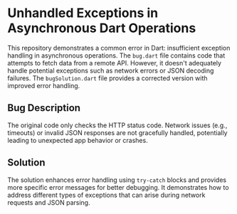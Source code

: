 # Unhandled Exceptions in Asynchronous Dart Operations

This repository demonstrates a common error in Dart: insufficient exception handling in asynchronous operations.  The `bug.dart` file contains code that attempts to fetch data from a remote API.  However, it doesn't adequately handle potential exceptions such as network errors or JSON decoding failures.  The `bugSolution.dart` file provides a corrected version with improved error handling.

## Bug Description
The original code only checks the HTTP status code.  Network issues (e.g., timeouts) or invalid JSON responses are not gracefully handled, potentially leading to unexpected app behavior or crashes.

## Solution
The solution enhances error handling using `try-catch` blocks and provides more specific error messages for better debugging. It demonstrates how to address different types of exceptions that can arise during network requests and JSON parsing.